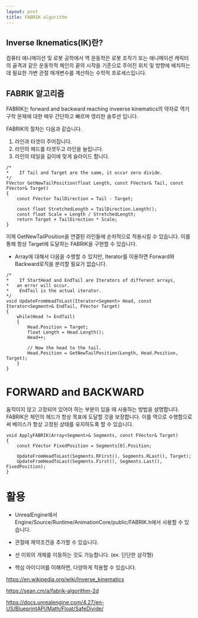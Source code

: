 ```yaml
---
layout: post
title: FABRIK algorithm
---
```


## Inverse Iknematics(IK)란? ##

컴퓨터 애니메이션 및 로봇 공학에서 역 운동학은 로봇 조작기 또는 애니메이션 캐릭터의 골격과 같은 운동학적 체인의 끝의 시작을 기준으로 주어진 위치 및 방향에 배치하는데 필요한 가변 관절 매개변수를 계산하는 수학적 프로세스입니다.

## FABRIK 알고리즘 ##

FABRIK는 forward and backward reaching inveerse kinematics의 약자로 역기구학 문제에 대한 매우 간단하고 빠르며 영리한 솔루션 입니다.

FABRIK의 절차는 다음과 같습니다.   
1. 라인과 타겟이 주어집니다.   
2. 라인의 헤드를 타겟두고 라인을 늘립니다.   
3. 라인의 테일을 길이에 맞게 슬라이드 합니다.   

```
/*
*    If Tail and Target are the same, it occur zero divide.
*/
FVector GetNewTailPosition(float Length, const FVector& Tail, const FVector& Target)
{
    const FVector TailDirection = Tail - Target;

    const float StretchedLength = TailDirection.Length();
    const float Scale = Length / StretchedLength;
    return Target + TailDirection * Scale;
}
```

이제 GetNewTailPosition을 연결된 라인들에 순차적으로 적용시킬 수 있습니다.
이를 통해 항상 Target에 도달하는 FABRIK을 구현할 수 있습니다.

* Array에 대해서 다음을 수행할 수 있지만, Iterator를 이용하면
Forward와 Backward로직을 분리할 필요가 없습니다.

```
/*
*    If StartHead and EndTail are Iterators of different arrays,
*   an error will occur.
*    EndTail is the actual iterator.
*/
void UpdateFromHeadToLast(Iterator<Segment> Head, const Iterator<Segment>& EndTail, FVector Target)
{
    while(Head != EndTail)
    {
        Head.Position = Target;
        float Length = Head.Length();
        Head++;

        // Now the head to the tail.
        Head.Position = GetNewTailPosition(Length, Head.Position, Target);
    }
}
```

# FORWARD and BACKWARD #

움직이지 않고 고정되어 있어야 하는 부분이 있을 때 사용하는 방법을 설명합니다.
FABRIK은 체인의 헤드가 항상 목표에 도달할 것을 보장합니다.
이를 역으로 수행함으로써 베이스가 항상 고정된 상태를 유지하도록 할 수 있습니다.

```
void ApplyFABRIK(Array<Segment>& Segments, const FVector& Target)
{
    const FVector FixedPosition = Segments[0].Position;

    UpdateFromHeadToLast(Segments.RFirst(), Segments.RLast(), Target);
    UpdateFromHeadToLast(Segments.First(), Segments.Last(), FixedPosition);
}
```

# 활용 #

* UnrealEngine에서 Engine/Source/Runtime/AnimationCore/public/FABRIK.h에서 사용할 수 있습니다.    

* 관절에 제약조건을 추가할 수 있습니다.   
* 선 이외의 개체를 이동하는 것도 가능합니다. (ex. 단단한 삼각형)   
* 핵심 아이디어를 이해하면, 다양하게 적용할 수 있습니다.   


https://en.wikipedia.org/wiki/Inverse_kinematics   

https://sean.cm/a/fabrik-algorithm-2d   

https://docs.unrealengine.com/4.27/en-US/BlueprintAPI/Math/Float/SafeDivide/   